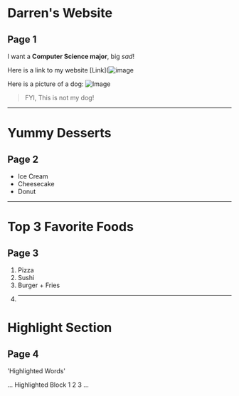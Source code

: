 # Darren's Website
## Page 1

I want a **Computer Science major**, big *sad*!

Here is a link to my website [Link](![image](https://user-images.githubusercontent.com/99768553/162236266-b892748b-bb3d-4afe-bf98-d935492ec4aa.png)

Here is a picture of a dog:
![Image](https://hips.hearstapps.com/hmg-prod.s3.amazonaws.com/images/dog-puppy-on-garden-royalty-free-image-1586966191.jpg?crop=1.00xw:0.669xh;0,0.190xh&resize=1200:*)
> FYI, This is not my dog!
---


# Yummy Desserts
## Page 2

* Ice Cream
* Cheesecake
* Donut
---


# Top 3 Favorite Foods
## Page 3

1. Pizza
2. Sushi
3. Burger + Fries
4. ---

# Highlight Section
## Page 4

'Highlighted Words'


...
Highlighted
Block
1
2
3
...

